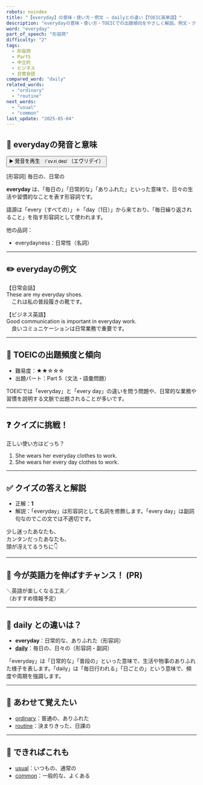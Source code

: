 ```yaml
---
robots: noindex
title: "【everyday】の意味・使い方・例文 ― dailyとの違い【TOEIC英単語】"
description: "everydayの意味・使い方・TOEICでの出題傾向をやさしく解説。例文・クイズ付きでdailyとの違いもわかりやすく学べます。"
word: "everyday"
part_of_speech: "形容詞"
difficulty: "2"
tags:
  - 形容詞
  - Part5
  - 中立的
  - ビジネス
  - 日常会話
compared_word: "daily"
related_words:
  - "ordinary"
  - "routine"
next_words:
  - "usual"
  - "common"
last_update: "2025-05-04"
---
```


## 🔰 everydayの発音と意味

<button class="play-audio" onclick="playTTS('everyday')">
  <span class="play-audio-main">
    ▶️ 発音を再生　/ˈɛv.riˌdeɪ/
  </span>
  <span class="play-audio-sub">
    （エヴリデイ）
  </span>
</button>

[形容詞] 毎日の、日常の

**everyday** は、「毎日の」「日常的な」「ありふれた」といった意味で、日々の生活や習慣的なことを表す形容詞です。

語源は「every（すべての）」＋「day（1日）」から来ており、「毎日繰り返されること」を指す形容詞として使われます。

他の品詞：  
- everydayness：日常性（名詞）

---

## ✏️ everydayの例文

【日常会話】  
These are my everyday shoes.  
　これは私の普段履きの靴です。

【ビジネス英語】  
Good communication is important in everyday work.  
　良いコミュニケーションは日常業務で重要です。

---

## 🎯 TOEICの出題頻度と傾向

- 難易度：★★☆☆☆
- 出題パート：Part 5（文法・語彙問題）

TOEICでは「everyday」と「every day」の違いを問う問題や、日常的な業務や習慣を説明する文脈で出題されることが多いです。

---

## ❓ クイズに挑戦！

正しい使い方はどっち？

1. She wears her everyday clothes to work.  
2. She wears her every day clothes to work.

---

## ✅ クイズの答えと解説

- 正解：**1**
- 解説：「everyday」は形容詞として名詞を修飾します。「every day」は副詞句なのでこの文では不適切です。

少し迷ったあなたも、  
カンタンだったあなたも、  
頭が冴えてるうちに👇️

---

## 🚀 今が英語力を伸ばすチャンス！ (PR)

<div class="info-center">
＼英語が楽しくなる工夫／<br>  
（おすすめ情報予定）
</div>

---

## 🤔  daily との違いは？

- **everyday**：日常的な、ありふれた（形容詞）
- **[daily](/word/daily)**：毎日の、日々の（形容詞・副詞）

「everyday」は「日常的な」「普段の」といった意味で、生活や物事のありふれた様子を表します。「daily」は「毎日行われる」「日ごとの」という意味で、頻度や周期を強調します。

---

## 🧩 あわせて覚えたい

- [ordinary](/word/ordinary)：普通の、ありふれた
- [routine](/word/routine)：決まりきった、日課の

---

## 📖 できればこれも

- [usual](/word/usual)：いつもの、通常の
- [common](/word/common)：一般的な、よくある

<!-- cvid: aid08_bid25 -->

